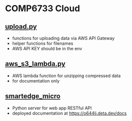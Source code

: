 # COMP6733 Cloud

## [upload.py](./upload.py)
* functions for uploading data via AWS API Gateway
* helper functions for filenames
* AWS API KEY should be in the env

## [aws_s3_lambda.py](./aws_s3_lambda.py)
* AWS lambda function for unzipping compressed data
* for documentation only

## [smartedge_micro](./smartedge_micro/)
* Python server for web app RESTful API
* deployed documentation at https://o644lj.deta.dev/docs
